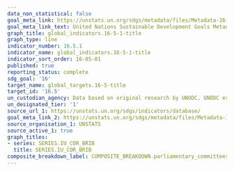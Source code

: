 ```yaml
---
data_non_statistical: false
goal_meta_link: https://unstats.un.org/sdgs/metadata/files/Metadata-16-05-01.pdf
goal_meta_link_text: United Nations Sustainable Development Goals Metadata (pdf 1361kB)
graph_title: global_indicators.16-5-1-title
graph_type: line
indicator_number: 16.5.1
indicator_name: global_indicators.16-5-1-title
indicator_sort_order: 16-05-01
published: true
reporting_status: complete
sdg_goal: '16'
target_name: global_targets.16-5-title
target_id: '16.5'
un_custodian_agency: Data based on original research by UNODC, UNODC estimate based on the Global Corruption Barometer
un_designated_tier: '1'
source_url_1: https://unstats.un.org/sdgs/indicators/database/
goal_meta_link_2: https://unstats.un.org/sdgs/metadata/files/Metadata-16-05-01.pdf
source_organisation_1: UNSTATS
source_active_1: true
graph_titles:
- series: SERIES.IU_COR_BRIB
  title: SERIES.IU_COR_BRIB
composite_breakdown_label: COMPOSITE_BREAKDOWN.parliamentary_committees
---
```

